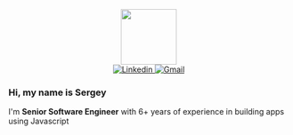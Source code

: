 <div id="header" align="center">
  <img src="https://media.giphy.com/media/CAIgh8LKFbIciGx5Qe/giphy.gif" width="100"/>
</div>
<div id="badges" align="center">
  <a href="https://www.linkedin.com/in/serjkomarovsky/">
    <img src="https://img.shields.io/badge/LinkedIn-blue?style=for-the-badge&logo=linkedin&logoColor=white" alt="Linkedin" />
  </a>
  <a href="mailto:serj.komarovsky@gmail.com">
    <img src="https://img.shields.io/badge/Gmail-red?style=for-the-badge&logo=gmail&logoColor=white" alt="Gmail" />
  </a>
</div>

### Hi, my name is Sergey

<p>I'm <strong>Senior Software Engineer</strong> with 6+ years of experience in building apps using Javascript</p>

<!--
**SerjKomarovsky/serjkomarovsky** is a ✨ _special_ ✨ repository because its `README.md` (this file) appears on your GitHub profile.

Here are some ideas to get you started:

- 🔭 I’m currently working on ...
- 🌱 I’m currently learning ...
- 👯 I’m looking to collaborate on ...
- 🤔 I’m looking for help with ...
- 💬 Ask me about ...
- 📫 How to reach me: ...
- 😄 Pronouns: ...
- ⚡ Fun fact: ...
-->
